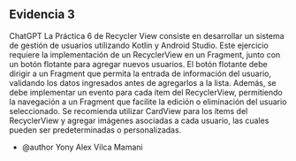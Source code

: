 ## Evidencia 3

ChatGPT
La Práctica 6 de Recycler View consiste en desarrollar un sistema de gestión de usuarios utilizando Kotlin y Android Studio. Este ejercicio requiere la implementación de un RecyclerView en un Fragment, junto con un botón flotante para agregar nuevos usuarios. El botón flotante debe dirigir a un Fragment que permita la entrada de información del usuario, validando los datos ingresados antes de agregarlos a la lista. Además, se debe implementar un evento para cada ítem del RecyclerView, permitiendo la navegación a un Fragment que facilite la edición o eliminación del usuario seleccionado. Se recomienda utilizar CardView para los ítems del RecyclerView y agregar imágenes asociadas a cada usuario, las cuales pueden ser predeterminadas o personalizadas.
 * @author Yony Alex Vilca Mamani

